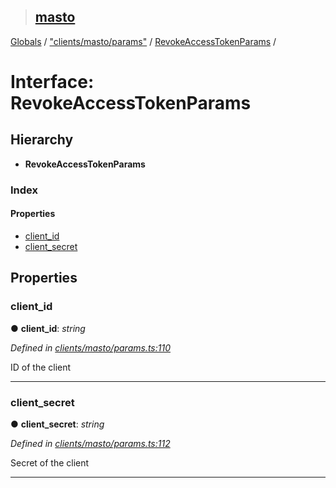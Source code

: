 > ## [masto](../README.md)

[Globals](../globals.md) / ["clients/masto/params"](../modules/_clients_masto_params_.md) / [RevokeAccessTokenParams](_clients_masto_params_.revokeaccesstokenparams.md) /

# Interface: RevokeAccessTokenParams

## Hierarchy

* **RevokeAccessTokenParams**

### Index

#### Properties

* [client_id](_clients_masto_params_.revokeaccesstokenparams.md#client_id)
* [client_secret](_clients_masto_params_.revokeaccesstokenparams.md#client_secret)

## Properties

###  client_id

● **client_id**: *string*

*Defined in [clients/masto/params.ts:110](https://github.com/neet/masto.js/blob/635a2aa/src/clients/masto/params.ts#L110)*

ID of the client

___

###  client_secret

● **client_secret**: *string*

*Defined in [clients/masto/params.ts:112](https://github.com/neet/masto.js/blob/635a2aa/src/clients/masto/params.ts#L112)*

Secret of the client

___